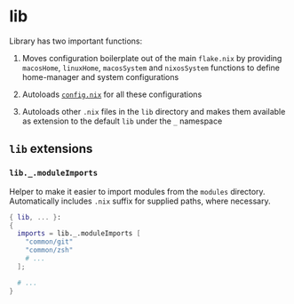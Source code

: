 # lib

Library has two important functions:

1. Moves configuration boilerplate out of the main `flake.nix` by providing
   `macosHome`, `linuxHome`, `macosSystem` and `nixosSystem` functions to
   define home-manager and system configurations

2. Autoloads [`config.nix`](../config.nix) for all these configurations

3. Autoloads other `.nix` files in the `lib` directory and makes them available
   as extension to the default `lib` under the `_` namespace

## `lib` extensions

### `lib._.moduleImports`
Helper to make it easier to import modules from the `modules` directory.
Automatically includes `.nix` suffix for supplied paths, where necessary.

```nix
{ lib, ... }:
{
  imports = lib._.moduleImports [
    "common/git"
    "common/zsh"
    # ...
  ];

  # ...
}
```

